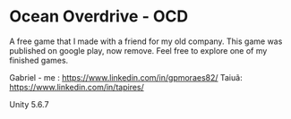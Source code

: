 
# Ocean Overdrive - OCD
A free game that I made with a friend for my old company.
This game was published on google play, now remove.
Feel free to explore one of my finished games.

Gabriel - me : https://www.linkedin.com/in/gpmoraes82/
Taiuã: https://www.linkedin.com/in/tapires/ 

Unity 5.6.7
